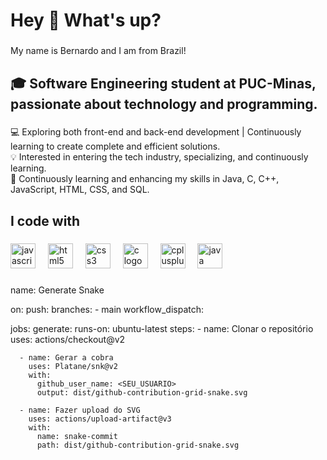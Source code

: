 <h1 align="left">Hey 👋 What's up?</h1>

###

<p align="left">My name is Bernardo and I am from Brazil!</p>

###

<h2 align="left">🎓 Software Engineering student at PUC-Minas, passionate about technology and programming.</h2>

###

<p align="left">💻 Exploring both front-end and back-end development | Continuously learning to create complete and efficient solutions.<br>💡 Interested in entering the tech industry, specializing, and continuously learning.<br>🌱 Continuously learning and enhancing my skills in Java, C, C++, JavaScript, HTML, CSS, and SQL.</p>

###

<h2 align="left">I code with</h2>

###

<div align="left">
  <img src="https://cdn.jsdelivr.net/gh/devicons/devicon/icons/javascript/javascript-original.svg" height="40" alt="javascript logo"  />
  <img width="12" />
  <img src="https://cdn.jsdelivr.net/gh/devicons/devicon/icons/html5/html5-original.svg" height="40" alt="html5 logo"  />
  <img width="12" />
  <img src="https://cdn.jsdelivr.net/gh/devicons/devicon/icons/css3/css3-original.svg" height="40" alt="css3 logo"  />
  <img width="12" />
  <img src="https://cdn.jsdelivr.net/gh/devicons/devicon/icons/c/c-original.svg" height="40" alt="c logo"  />
  <img width="12" />
  <img src="https://cdn.jsdelivr.net/gh/devicons/devicon/icons/cplusplus/cplusplus-original.svg" height="40" alt="cplusplus logo"  />
  <img width="12" />
  <img src="https://cdn.jsdelivr.net/gh/devicons/devicon/icons/java/java-original.svg" height="40" alt="java logo"  />
</div>

###
name: Generate Snake

on:
  push:
    branches:
      - main
  workflow_dispatch:

jobs:
  generate:
    runs-on: ubuntu-latest
    steps:
      - name: Clonar o repositório
        uses: actions/checkout@v2

      - name: Gerar a cobra
        uses: Platane/snk@v2
        with:
          github_user_name: <SEU_USUARIO>
          output: dist/github-contribution-grid-snake.svg

      - name: Fazer upload do SVG
        uses: actions/upload-artifact@v3
        with:
          name: snake-commit
          path: dist/github-contribution-grid-snake.svg

